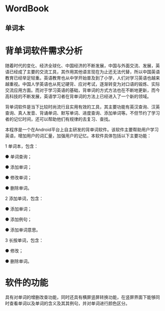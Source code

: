 # WordBook

## 单词本

# 背单词软件需求分析

随着时代的变化、经济全球化、中国经济的不断发展，中国与外面交流、发展，英语已经成了主要的交流工具，其作用其他语言现在为止还无法代替，所以中国英语教育已经举足轻重。英语教育也从中学开始普及到了小学，人们对学习英语也越来越重视。中国人学英语也从死记硬背、应对考试，逐渐转变为对口语的锻炼、实际交流应用方面。而对于学习英语的基础，背单词的方式方法也在不断地更新，而今高科技的不断发展，英语学习者在背单词的方法上已经进入了一个新的领域。

背单词软件是当下比较时尚流行且实用有效的工具，其主要功能有英汉查询、汉英查询、真人发音、背诵单词、默写单词、进度查询、添加单词等。不但节约了学习者的记忆时间，还可以帮助他们有规律的去复习、查找。

本程序是一个在Android平台上自主研发的背单词软件。该软件主要帮助用户学习英语，增加用户的词汇量，加强用户的记忆。本软件具体包括以下主要功能：

1 单词本，包含：

● 单词查询；

● 添加单词；

● 修改单词；

● 删除单词。

2 添加单词，包含：

● 添加单词；

● 添加例句；

● 添加单词意思。

3 长按单词，包含：

● 修改；

● 删除单词。

# 软件的功能
具有对单词的增删改查功能，同时还具有横屏竖屏转换功能，在竖屏界面下能够同时查看单词以及单词的含义及其其例句，并对单词进行颜色区分。

